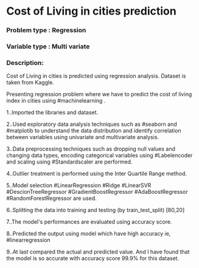 
# Cost of Living in cities prediction

### Problem type : Regression

### Variable type : Multi variate

### Description: 

Cost of Living in cities is predicted using regression analysis. Dataset is taken from Kaggle. 

Presenting regression problem where we have to predict the cost of living index in cities using #machinelearning .

1..Imported the libraries and dataset.

2..Used exploratory data analysis techniques such as #seaborn and #matplotib to understand the data distribution and identify correlation between variables using univariate and multivariate analysis.

3..Data preprocessing techniques such as dropping null values and changing data types, encoding categorical variables using #Labelencoder and scaling using #Standardscaler are performed.

4..Outlier treatment is performed using the Inter Quartile Range method.

5..Model selection #LinearRegression #Ridge #LinearSVR #DescionTreeRegressor #GradientBoostRegressor #AdaBoostRegressor #RandomForestRegressor are used.

6..Splitting the data into training and testing (by train_test_split) [80,20]

7..The model's performances are evaluated using accuracy score.

8..Predicted the output using model which have high accuracy ie, #linearregression

9..At last compared the actual and predicted value. And I have found that the model is so accurate with accuracy score 99.9% for this dataset.
